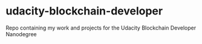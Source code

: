 # udacity-blockchain-developer
Repo containing my work and projects for the Udacity Blockchain Developer Nanodegree
